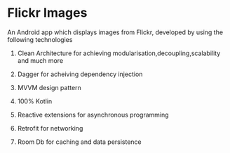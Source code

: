 # Flickr Images

An Android app which displays images from Flickr, developed by using the following technologies

1. Clean Architecture for achieving modularisation,decoupling,scalability and much more

2. Dagger for acheiving dependency injection

3. MVVM design pattern 

4. 100% Kotlin

5. Reactive extensions for asynchronous programming 

6. Retrofit for networking

7. Room Db for caching and data persistence


